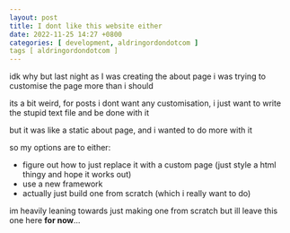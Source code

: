 ```yaml
---
layout: post
title: I dont like this website either
date: 2022-11-25 14:27 +0800
categories: [ development, aldringordondotcom ]
tags [ aldringordondotcom ]
---
```


idk why but last night as  I was creating the about page i was trying to customise the page more than i should

its a bit weird, for posts i dont want any customisation, i just want to write the stupid text file and be done with it

but it was like a static about page, and i wanted to do more with it

so my options are to either:
- figure out how to just replace it with a custom page (just style a html thingy and hope it works out)
- use a new framework
- actually just build one from scratch (which i really want to do)

im heavily leaning towards just making one from scratch but ill leave this one here **for now**...
